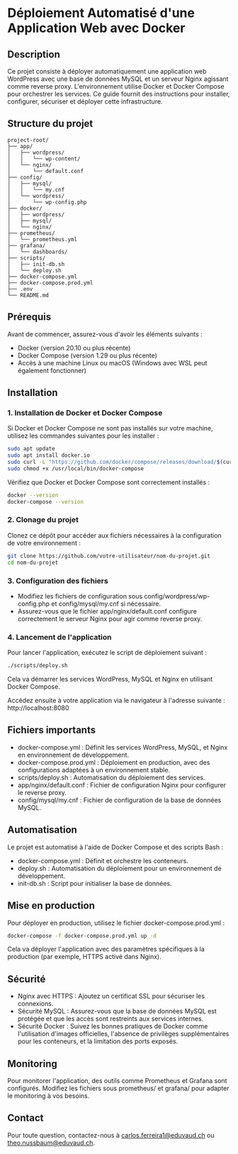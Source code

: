 # Déploiement Automatisé d'une Application Web avec Docker

## Description
Ce projet consiste à déployer automatiquement une application web WordPress avec une base de données MySQL et un serveur Nginx agissant comme reverse proxy. L'environnement utilise Docker et Docker Compose pour orchestrer les services. Ce guide fournit des instructions pour installer, configurer, sécuriser et déployer cette infrastructure.

## Structure du projet
```arduino
project-root/
├── app/
│   ├── wordpress/
│   │   └── wp-content/
│   └── nginx/
│       └── default.conf
├── config/
│   ├── mysql/
│   │   └── my.cnf
│   └── wordpress/
│       └── wp-config.php
├── docker/
│   ├── wordpress/
│   ├── mysql/
│   └── nginx/
├── prometheus/
│   └── prometheus.yml
├── grafana/
│   └── dashboards/
├── scripts/
│   ├── init-db.sh
│   └── deploy.sh
├── docker-compose.yml
├── docker-compose.prod.yml
├── .env
└── README.md
```
## Prérequis
Avant de commencer, assurez-vous d'avoir les éléments suivants :
- Docker (version 20.10 ou plus récente)
- Docker Compose (version 1.29 ou plus récente)
- Accès à une machine Linux ou macOS (Windows avec WSL peut également fonctionner)

## Installation

### 1. Installation de Docker et Docker Compose
Si Docker et Docker Compose ne sont pas installés sur votre machine, utilisez les commandes suivantes pour les installer :

```bash
sudo apt update
sudo apt install docker.io
sudo curl -L "https://github.com/docker/compose/releases/download/$(curl -s https://api.github.com/repos/docker/compose/releases/latest | grep -Po '(?<="tag_name": ")[^"]*')" -o /usr/local/bin/docker-compose
sudo chmod +x /usr/local/bin/docker-compose
```
Vérifiez que Docker et Docker Compose sont correctement installés :
```bash
docker --version
docker-compose --version
```

### 2. Clonage du projet
Clonez ce dépôt pour accéder aux fichiers nécessaires à la configuration de votre environnement :
```bash
git clone https://github.com/votre-utilisateur/nom-du-projet.git
cd nom-du-projet
```

### 3. Configuration des fichiers
- Modifiez les fichiers de configuration sous config/wordpress/wp-config.php et config/mysql/my.cnf si nécessaire.
- Assurez-vous que le fichier app/nginx/default.conf configure correctement le serveur Nginx pour agir comme reverse proxy.

### 4. Lancement de l'application
Pour lancer l'application, exécutez le script de déploiement suivant :
```bash
./scripts/deploy.sh
```
Cela va démarrer les services WordPress, MySQL et Nginx en utilisant Docker Compose.

Accédez ensuite à votre application via le navigateur à l'adresse suivante : http://localhost:8080

## Fichiers importants
- docker-compose.yml : Définit les services WordPress, MySQL, et Nginx en environnement de développement.
- docker-compose.prod.yml : Déploiement en production, avec des configurations adaptées à un environnement stable.
- scripts/deploy.sh : Automatisation du déploiement des services.
- app/nginx/default.conf : Fichier de configuration Nginx pour configurer le reverse proxy.
- config/mysql/my.cnf : Fichier de configuration de la base de données MySQL.

## Automatisation
Le projet est automatisé à l'aide de Docker Compose et des scripts Bash :

- docker-compose.yml : Définit et orchestre les conteneurs.
- deploy.sh : Automatisation du déploiement pour un environnement de développement.
- init-db.sh : Script pour initialiser la base de données.

## Mise en production
Pour déployer en production, utilisez le fichier docker-compose.prod.yml :
```bash
docker-compose -f docker-compose.prod.yml up -d
```
Cela va déployer l'application avec des paramètres spécifiques à la production (par exemple, HTTPS activé dans Nginx).

## Sécurité
- Nginx avec HTTPS : Ajoutez un certificat SSL pour sécuriser les connexions.
- Sécurité MySQL : Assurez-vous que la base de données MySQL est protégée et que les accès sont restreints aux services internes.
- Sécurité Docker : Suivez les bonnes pratiques de Docker comme l'utilisation d'images officielles, l'absence de privilèges supplémentaires pour les conteneurs, et la limitation des ports exposés.

## Monitoring
Pour monitorer l'application, des outils comme Prometheus et Grafana sont configurés. Modifiez les fichiers sous prometheus/ et grafana/ pour adapter le monitoring à vos besoins.

## Contact
Pour toute question, contactez-nous à carlos.ferreira1@eduvaud.ch ou theo.nussbaum@eduvaud.ch.